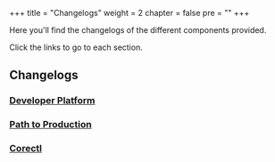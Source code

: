 +++
title = "Changelogs"
weight = 2
chapter = false
pre = ""
+++

Here you'll find the changelogs of the different components provided.

Click the links to go to each section.

## Changelogs

### [Developer Platform](developer-platform.md)

### [Path to Production](p2p.md)

### [Corectl](corectl.md)
